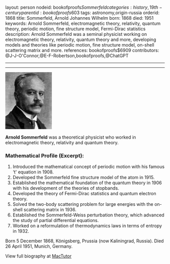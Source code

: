 layout: person
nodeid: bookofproofs$Sommerfeld
categories: history,19th-century
parentid: bookofproofs$603
tags: astronomy,origin-russia
orderid: 1868
title: Sommerfeld, Arnold Johannes Wilhelm
born: 1868
died: 1951
keywords: Arnold Sommerfeld, electromagnetic theory, relativity, quantum theory, periodic motion, fine structure model, Fermi-Dirac statistics
description: Arnold Sommerfeld was a seminal physicist working on electromagnetic theory, relativity, quantum theory and more, developing models and theories like periodic motion, fine structure model, on-shell scattering matrix and more.
references: bookofproofs$6909
contributors: @J-J-O'Connor,@E-F-Robertson,bookofproofs,@ChatGPT

---



---

![Sommerfeld.jpg](https://github.com/bookofproofs/bookofproofs.github.io/blob/main/_sources/_assets/images/portraits/Sommerfeld.jpg?raw=true)

**Arnold Sommerfeld** was a theoretical physicist who worked in electromagnetic theory, relativity and quantum theory.

### Mathematical Profile (Excerpt):
1. Introduced the mathematical concept of periodic motion with his famous ‘t' equation in 1908.
2. Developed the Sommerfeld fine structure model of the atom in 1915.
3. Established the mathematical foundation of the quantum theory in 1906 with his development of the theories of stopbands.
4. Developed the theory of Fermi-Dirac statistics and quantum electron theory.
5. Solved the two-body scattering problem for large energies with the on-shell scattering matrix in 1936.
6. Established the Sommerfeld-Weiss perturbation theory, which advanced the study of partial differential equations.
7. Worked on a reformulation of thermodynamics laws in terms of entropy in 1932.

Born 5 December 1868, Königsberg, Prussia (now Kaliningrad, Russia). Died 26 April 1951, Munich, Germany.

View full biography at [MacTutor](https://mathshistory.st-andrews.ac.uk/Biographies/Sommerfeld/)
